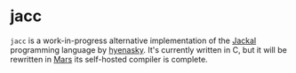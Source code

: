 # jacc

`jacc` is a work-in-progress alternative implementation of the [Jackal](https://github.com/xrarch/newsdk) programming language by [hyenasky](https://github.com/hyenasky). It's currently written in C, but it will be rewritten in [Mars](https://github.com/orbit-systems/mars) its self-hosted compiler is complete.